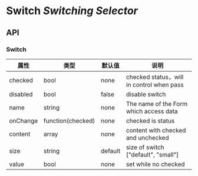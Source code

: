 # Switch *Switching Selector*

<example />

## API

### Switch

| 属性 | 类型 | 默认值 | 说明 |
| --- | --- | --- | --- |
| checked | bool | none | checked status，will in control when pass |
| disabled | bool | false | disable switch |
| name | string | none | The name of the Form which access data |
| onChange | function(checked) | none | checked is status |
| content | array | none | content with checked and unchecked |
| size | string | default | size of switch \["default", "small"\] |
| value | bool | none | set while no checked |

